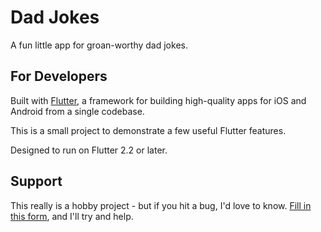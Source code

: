 # Dad Jokes

A fun little app for groan-worthy dad jokes.

## For Developers

Built with [Flutter]((http://flutter.dev/)), a framework for building
high-quality apps for iOS and Android from a single codebase.

This is a small project to demonstrate a few useful Flutter features.

Designed to run on Flutter 2.2 or later.

## Support

This really is a hobby project - but if you hit a bug, I'd love to know. [Fill
in this
form](https://docs.google.com/forms/d/1rSutZDcuVA8sT4aEgJRYjD_pJtgGSLlbvXO5r3iOiXM),
and I'll try and help.
